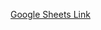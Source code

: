 [Google Sheets Link](https://docs.google.com/spreadsheets/d/1QMiZhReDNO03ps2ha70sUUrKEB1Bl51car8U5sahPwM/edit?usp=sharing)


